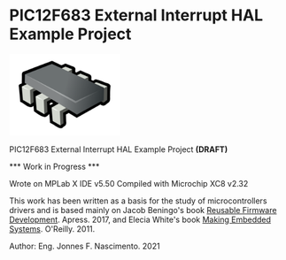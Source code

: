 # PIC12F683 External Interrupt HAL Example Project

<img src="chip.svg" width="200">

PIC12F683 External Interrupt HAL Example Project **(DRAFT)**

*** Work in Progress *** <br />

Wrote on MPLab X IDE v5.50
Compiled with Microchip XC8 v2.32

This work has been written as a basis for the study of microcontrollers drivers and is based mainly on Jacob Beningo's book <a target="_blank" href="https://www.amazon.com/Reusable-Firmware-Development-Practical-Approach/dp/1484232968">Reusable Firmware Development</a>. Apress. 2017, and Elecia White's book <a target="_blank" href="https://www.amazon.com/Making-Embedded-Systems-Patterns-Software/dp/1449302149">Making Embedded Systems</a>. O'Reilly. 2011.


Author: Eng. Jonnes F. Nascimento. 2021